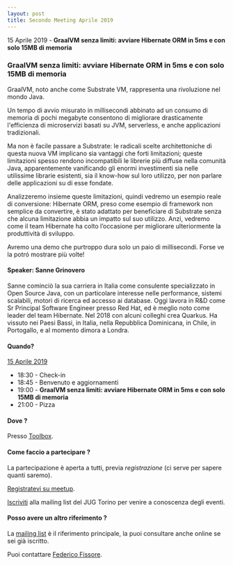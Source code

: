 ```yaml
---
layout: post
title: Secondo Meeting Aprile 2019
---
```


15 Aprile 2019 - **GraalVM senza limiti: avviare Hibernate ORM in 5ms e con solo 15MB di memoria**

### GraalVM senza limiti: avviare Hibernate ORM in 5ms e con solo 15MB di memoria

GraalVM, noto anche come Substrate VM, rappresenta una rivoluzione nel
mondo Java.

Un tempo di avvio misurato in millisecondi abbinato ad un consumo di
memoria di pochi megabyte consentono di migliorare drasticamente
l'efficienza di microservizi basati su JVM, serverless, e anche
applicazioni tradizionali.

Ma non è facile passare a Substrate: le radicali scelte
architettoniche di questa nuova VM implicano sia vantaggi che forti
limitazioni; queste limitazioni spesso rendono incompatibili le
librerie più diffuse nella comunità Java, apparentemente vanificando
gli enormi investimenti sia nelle utilissime librarie esistenti, sia
il know-how sul loro utilizzo, per non parlare delle applicazioni su
di esse fondate.

Analizzeremo insieme queste limitazioni, quindi vedremo un esempio
reale di conversione: Hibernate ORM, preso come esempio di framework
non semplice da convertire, è stato adattato per beneficiare di
Substrate senza che alcuna limitazione abbia un impatto sul suo
utilizzo. Anzi, vedremo come il team Hibernate ha colto l’occasione
per migliorare ulteriormente la produttività di sviluppo.

Avremo una demo che purtroppo dura solo un paio di millisecondi. Forse
ve la potró mostrare più volte!


#### Speaker: Sanne Grinovero

Sanne cominciò la sua carriera in Italia come consulente specializzato
in Open Source Java, con un particolare interesse nelle performance,
sistemi scalabili, motori di ricerca ed accesso ai database. Oggi
lavora in R&D come Sr Principal Software Engineer presso Red Hat, ed è
meglio noto come leader del team Hibernate. Nel 2018 con alcuni
colleghi crea Quarkus. Ha vissuto nei Paesi Bassi, in Italia, nella
Repubblica Dominicana, in Chile, in Portogallo, e al momento dimora a
Londra.


#### Quando?

<u>15 Aprile 2019</u>

* 18:30 - Check-in
* 18:45 - Benvenuto e aggiornamenti
* 19:00 - **GraalVM senza limiti: avviare Hibernate ORM in 5ms e con solo 15MB di memoria**
* 21:00 - Pizza

#### Dove ?

Presso [Toolbox](/places/toolbox/).

#### Come faccio a partecipare ?

La partecipazione è aperta a tutti, previa *registrazione* (ci serve per sapere quanti saremo).

[Registratevi su meetup](https://www.meetup.com/JUGTorino/events/260366202/).

[Iscriviti](/subscribe/) alla mailing list del JUG Torino per venire a conoscenza degli eventi.

#### Posso avere un altro riferimento ?

La [mailing list](https://groups.yahoo.com/groups/it-torino-java-jug) è il riferimento principale,
la puoi consultare anche online se sei già iscritto.

Puoi contattare [Federico Fissore](/people/federicofissore/).
